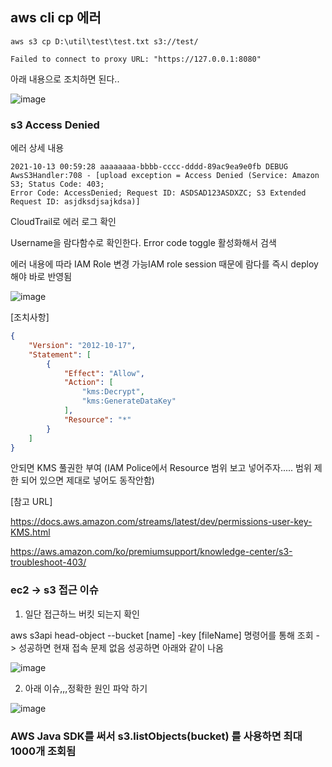 ## aws cli cp 에러
```
aws s3 cp D:\util\test\test.txt s3://test/

Failed to connect to proxy URL: "https://127.0.0.1:8080"

```

아래 내용으로 조치하면 된다..

![image](https://user-images.githubusercontent.com/38831314/132426046-d3f3fb32-3229-4faf-b09d-817690d07430.png)


### s3 Access Denied

에러 상세 내용

```
2021-10-13 00:59:28 aaaaaaaa-bbbb-cccc-dddd-89ac9ea9e0fb DEBUG AwsS3Handler:708 - [upload exception = Access Denied (Service: Amazon S3; Status Code: 403; 
Error Code: AccessDenied; Request ID: ASDSAD123ASDXZC; S3 Extended Request ID: asjdksdjsajkdsa)]
```

CloudTrail로 에러 로그 확인 

Username을 람다함수로 확인한다. Error code toggle 활성화해서 검색

에러 내용에 따라 IAM Role 변경 가능IAM role session 때문에 람다를 즉시 deploy해야 바로 반영됨

![image](https://user-images.githubusercontent.com/38831314/137048615-255f3a97-9722-4b74-b93c-5b98c1618bcd.png)

[조치사항]

```json
{
    "Version": "2012-10-17",
    "Statement": [
        {
            "Effect": "Allow",
            "Action": [
                "kms:Decrypt",
                "kms:GenerateDataKey"
            ],
            "Resource": "*"
        }
    ]
}
```

안되면 KMS 풀권한 부여 (IAM Police에서 Resource 범위 보고 넣어주자..... 범위 제한 되어 있으면 제대로 넣어도 동작안함)

[참고 URL]

https://docs.aws.amazon.com/streams/latest/dev/permissions-user-key-KMS.html

https://aws.amazon.com/ko/premiumsupport/knowledge-center/s3-troubleshoot-403/


### ec2 -> s3 접근 이슈

1. 일단 접근하느 버킷 되는지 확인

aws s3api head-object  --bucket [name] -key [fileName] 명령어를 통해 조회 -> 성공하면 현재 접속 문제 없음 성공하면 아래와 같이 나옴

![image](https://user-images.githubusercontent.com/38831314/138027687-c3933124-c9af-436e-b541-c892b3da4e80.png)

2. 아래 이슈,,,정확한 원인 파악 하기

![image](https://user-images.githubusercontent.com/38831314/138030212-9aa55127-c608-499a-b824-10752861508e.png)


### AWS Java SDK를 써서 s3.listObjects(bucket) 를 사용하면 최대 1000개 조회됨






